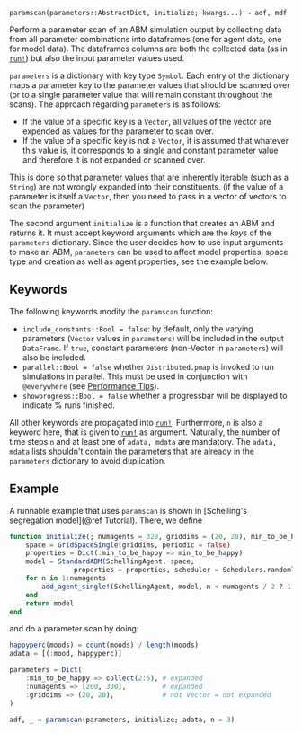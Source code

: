 ```
paramscan(parameters::AbstractDict, initialize; kwargs...) → adf, mdf
```

Perform a parameter scan of an ABM simulation output by collecting data from all parameter combinations into dataframes (one for agent data, one for model data). The dataframes columns are both the collected data (as in [`run!`](@ref)) but also the input parameter values used.

`parameters` is a dictionary with key type `Symbol`. Each entry of the dictionary maps a parameter key to the parameter values that should be scanned over (or to a single parameter value that will remain constant throughout the scans). The approach regarding `parameters` is as follows:

  * If the value of a specific key is a `Vector`, all values of the vector are expended as values for the parameter to scan over.
  * If the value of a specific key is not a `Vector`, it is assumed that whatever this value is, it corresponds to a single and constant parameter value and therefore it is not expanded or scanned over.

This is done so that parameter values that are inherently iterable (such as a `String`) are not wrongly expanded into their constituents. (if the value of a parameter is itself a `Vector`, then you need to pass in a vector of vectors to scan the parameter)

The second argument `initialize` is a function that creates an ABM and returns it. It must accept keyword arguments which are the *keys* of the `parameters` dictionary. Since the user decides how to use input arguments to make an ABM, `parameters` can be used to affect model properties, space type and creation as well as agent properties, see the example below.

## Keywords

The following keywords modify the `paramscan` function:

  * `include_constants::Bool = false`: by default, only the varying parameters (`Vector` values in `parameters`) will be included in the output `DataFrame`. If `true`, constant parameters (non-Vector in `parameters`) will also be included.
  * `parallel::Bool = false` whether `Distributed.pmap` is invoked to run simulations in parallel. This must be used in conjunction with `@everywhere` (see [Performance Tips](@ref)).
  * `showprogress::Bool = false` whether a progressbar will be displayed to indicate % runs finished.

All other keywords are propagated into [`run!`](@ref). Furthermore, `n` is also a keyword here, that is given to [`run!`](@ref) as argument. Naturally, the number of time steps `n` and at least one of `adata, mdata` are mandatory. The `adata, mdata` lists shouldn't contain the parameters that are already in the `parameters` dictionary to avoid duplication.

## Example

A runnable example that uses `paramscan` is shown in [Schelling's segregation model](@ref Tutorial). There, we define

```julia
function initialize(; numagents = 320, griddims = (20, 20), min_to_be_happy = 3)
    space = GridSpaceSingle(griddims, periodic = false)
    properties = Dict(:min_to_be_happy => min_to_be_happy)
    model = StandardABM(SchellingAgent, space;
                properties = properties, scheduler = Schedulers.randomly)
    for n in 1:numagents
        add_agent_single!(SchellingAgent, model, n < numagents / 2 ? 1 : 2)
    end
    return model
end
```

and do a parameter scan by doing:

```julia
happyperc(moods) = count(moods) / length(moods)
adata = [(:mood, happyperc)]

parameters = Dict(
    :min_to_be_happy => collect(2:5), # expanded
    :numagents => [200, 300],         # expanded
    :griddims => (20, 20),            # not Vector = not expanded
)

adf, _ = paramscan(parameters, initialize; adata, n = 3)
```
